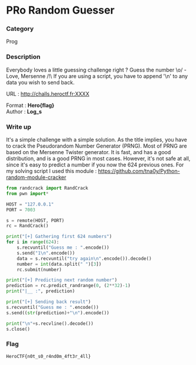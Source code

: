 # PRo Random Guesser

### Category

Prog

### Description

Everybody loves a little guessing challenge right ? Guess the number \o/
    - Love, Mersenne
/!\ If you are using a script, you have to append '\n' to any data you wish to send back.

URL : http://challs.heroctf.fr:XXXX

Format : **Hero{flag}**<br>
Author : **Log_s**

### Write up

It's a simple challenge with a simple solution. As the title implies, you have to crack the Pseudorandom Number Generator (PRNG). Most of PRNG are based on the Mersenne Twister generator. It is fast, and has a good distribution, and is a good PRNG in most cases. However, it's not safe at all, since it's easy to predict a number if you now the 624 previous ones.
For my solving script I used this module : https://github.com/tna0y/Python-random-module-cracker

```python
from randcrack import RandCrack
from pwn import*

HOST = "127.0.0.1"
PORT = 7003

s = remote(HOST, PORT)
rc = RandCrack()

print("[+] Gathering first 624 numbers")
for i in range(624):
    s.recvuntil("Guess me : ".encode())
    s.send("1\n".encode())
    data = s.recvuntil("try again\n".encode()).decode()
    number = int(data.split(" ")[3])
    rc.submit(number)

print("[+] Predicting next random number")
prediction = rc.predict_randrange(0, (2**32)-1)
print("|__ :", prediction)

print("[+] Sending back result")
s.recvuntil("Guess me : ".encode())
s.send((str(prediction)+"\n").encode())

print("\n"+s.recvline().decode())
s.close()
```

### Flag

```HeroCTF{n0t_s0_r4nd0m_4ft3r_4ll}```